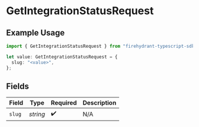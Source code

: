 # GetIntegrationStatusRequest

## Example Usage

```typescript
import { GetIntegrationStatusRequest } from "firehydrant-typescript-sdk/models/operations";

let value: GetIntegrationStatusRequest = {
  slug: "<value>",
};
```

## Fields

| Field              | Type               | Required           | Description        |
| ------------------ | ------------------ | ------------------ | ------------------ |
| `slug`             | *string*           | :heavy_check_mark: | N/A                |
